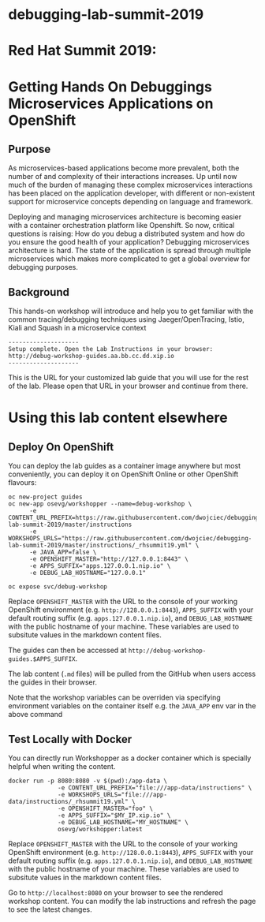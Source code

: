 # debugging-lab-summit-2019
# Red Hat Summit 2019: 
# Getting Hands On Debuggings Microservices Applications on OpenShift


## Purpose

As microservices-based applications become more prevalent, both the number of
and complexity of their interactions increases. Up until now much of the burden
of managing these complex microservices interactions has been placed on the
application developer, with different or non-existent support for microservice
concepts depending on language and framework.

Deploying and managing microservices architecture is becoming easier with a container orchestration platform like Openshift. So now, critical questions is raising: How do you debug a distributed system and how do you ensure the good health of your application? Debugging microservices architecture is hard. The state of the application is spread through multiple microservices which makes more complicated to get a global overview for debugging purposes.

## Background
This hands-on workshop will introduce and help you to get familiar with the common tracing/debugging techniques using Jaeger/OpenTracing, Istio, Kiali and Squash in a microservice context


~~~
--------------------
Setup complete. Open the Lab Instructions in your browser: http://debug-workshop-guides.aa.bb.cc.dd.xip.io
--------------------
~~~

This is the URL for your customized lab guide that you will use for the rest of
the lab. Please open that URL in your browser and continue from there.

# Using this lab content elsewhere
## Deploy On OpenShift

You can deploy the lab guides as a container image anywhere but most
conveniently, you can deploy it on OpenShift Online or other OpenShift flavours:

```
oc new-project guides
oc new-app osevg/workshopper --name=debug-workshop \
      -e CONTENT_URL_PREFIX=https://raw.githubusercontent.com/dwojciec/debugging-lab-summit-2019/master/instructions
      -e WORKSHOPS_URLS="https://raw.githubusercontent.com/dwojciec/debugging-lab-summit-2019/master/instructions/_rhsummit19.yml" \
      -e JAVA_APP=false \
      -e OPENSHIFT_MASTER="http://127.0.0.1:8443" \
      -e APPS_SUFFIX="apps.127.0.0.1.nip.io" \
      -e DEBUG_LAB_HOSTNAME="127.0.0.1"

oc expose svc/debug-workshop
```

Replace `OPENSHIFT_MASTER` with the URL to the console of your working OpenShift
environment (e.g.  `http://128.0.0.1:8443`), `APPS_SUFFIX` with your default
routing suffix (e.g.  `apps.127.0.0.1.nip.io`), and `DEBUG_LAB_HOSTNAME` with
the public hostname of your machine. These variables are used to subsitute
values in the markdown content files.

The guides can then be accessed at `http://debug-workshop-guides.$APPS_SUFFIX`.

The lab content (`.md` files) will be pulled from the GitHub when users access the guides in
their browser.

Note that the workshop variables can be overriden via specifying environment
variables on the container itself e.g. the `JAVA_APP` env var in the above
command

## Test Locally with Docker

You can directly run Workshopper as a docker container which is specially helpful when writing the content.
```
docker run -p 8080:8080 -v $(pwd):/app-data \
              -e CONTENT_URL_PREFIX="file:///app-data/instructions" \
              -e WORKSHOPS_URLS="file:///app-data/instructions/_rhsummit19.yml" \
              -e OPENSHIFT_MASTER="foo" \
              -e APPS_SUFFIX="$MY_IP.xip.io" \
              -e DEBUG_LAB_HOSTNAME="MY_HOSTNAME" \
              osevg/workshopper:latest
```

Replace `OPENSHIFT_MASTER` with the URL to the console of your working OpenShift
environment (e.g.  `http://128.0.0.1:8443`), `APPS_SUFFIX` with your default
routing suffix (e.g.  `apps.127.0.0.1.nip.io`), and `DEBUG_LAB_HOSTNAME` with
the public hostname of your machine. These variables are used to subsitute
values in the markdown content files.

Go to `http://localhost:8080` on your browser to see the rendered workshop
content. You can modify the lab instructions and refresh the page to see the
latest changes.

